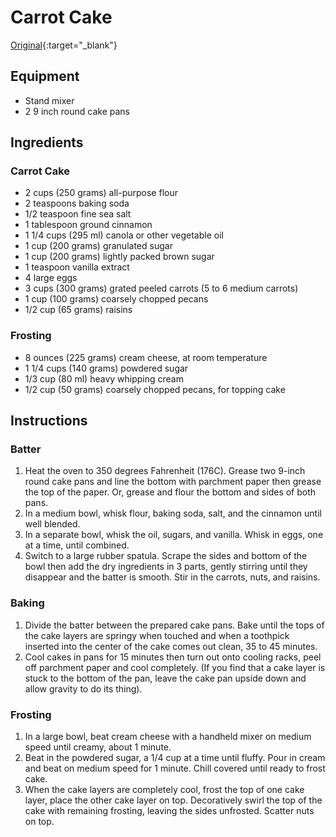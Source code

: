 # Carrot Cake

[Original](https://www.inspiredtaste.net/25753/carrot-cake-recipe/itr_print/){:target="_blank"}

## Equipment

* Stand mixer
* 2 9 inch round cake pans

## Ingredients

### Carrot Cake

* 2 cups (250 grams) all-purpose flour
* 2 teaspoons baking soda
* 1/2 teaspoon fine sea salt
* 1 tablespoon ground cinnamon
* 1 1/4 cups (295 ml) canola or other vegetable oil
* 1 cup (200 grams) granulated sugar
* 1 cup (200 grams) lightly packed brown sugar
* 1 teaspoon vanilla extract
* 4 large eggs
* 3 cups (300 grams) grated peeled carrots (5 to 6 medium carrots)
* 1 cup (100 grams) coarsely chopped pecans
* 1/2 cup (65 grams) raisins

### Frosting

* 8 ounces (225 grams) cream cheese, at room temperature
* 1 1/4 cups (140 grams) powdered sugar
* 1/3 cup (80 ml) heavy whipping cream
* 1/2 cup (50 grams) coarsely chopped pecans, for topping cake

## Instructions

### Batter

1. Heat the oven to 350 degrees Fahrenheit (176C). Grease two 9-inch round cake pans and line the bottom with parchment paper then grease the top of the paper. Or, grease and flour the bottom and sides of both pans.
2. In a medium bowl, whisk flour, baking soda, salt, and the cinnamon until well blended.
3. In a separate bowl, whisk the oil, sugars, and vanilla. Whisk in eggs, one at a time, until combined.
4. Switch to a large rubber spatula. Scrape the sides and bottom of the bowl then add the dry ingredients in 3 parts, gently stirring until they disappear and the batter is smooth. Stir in the carrots, nuts, and raisins.

### Baking

1. Divide the batter between the prepared cake pans. Bake until the tops of the cake layers are springy when touched and when a toothpick inserted into the center of the cake comes out clean, 35 to 45 minutes.
2. Cool cakes in pans for 15 minutes then turn out onto cooling racks, peel off parchment paper and cool completely. (If you find that a cake layer is stuck to the bottom of the pan, leave the cake pan upside down and allow gravity to do its thing).

### Frosting

1. In a large bowl, beat cream cheese with a handheld mixer on medium speed until creamy, about 1 minute.
2. Beat in the powdered sugar, a 1/4 cup at a time until fluffy. Pour in cream and beat on medium speed for 1 minute. Chill covered until ready to frost cake.
3. When the cake layers are completely cool, frost the top of one cake layer, place the other cake layer on top. Decoratively swirl the top of the cake with remaining frosting, leaving the sides unfrosted. Scatter nuts on top.
